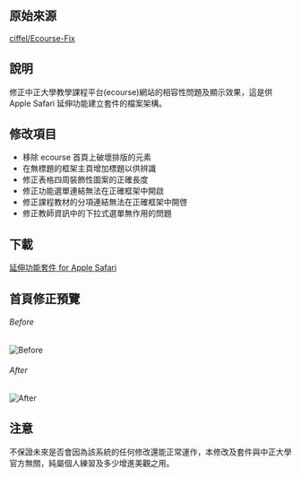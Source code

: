 ## 原始來源
[ciffel/Ecourse-Fix](https://github.com/ciffel/Ecourse-Fix)

## 說明
修正中正大學教學課程平台(ecourse)網站的相容性問題及顯示效果，這是供 Apple Safari 延伸功能建立套件的檔案架構。

## 修改項目
- 移除 ecourse 首頁上破壞排版的元素
- 在無標題的框架主頁增加標題以供辨識
- 修正表格四周裝飾性圖案的正確長度
- 修正功能選單連結無法在正確框架中開啟
- 修正課程教材的分項連結無法在正確框架中開啓
- 修正教師資訊中的下拉式選單無作用的問題

## 下載
[延伸功能套件 for Apple Safari](http://kojima.tw/works/ecourse_fix.safariextz)

## 首頁修正預覽
###### Before
![Before](http://i.imgur.com/kKLgECz.png "Before")
###### After
![After](http://i.imgur.com/aqJkn0l.png "After")

## 注意
不保證未來是否會因為該系統的任何修改還能正常運作，本修改及套件與中正大學官方無關，純屬個人練習及多少增進美觀之用。
